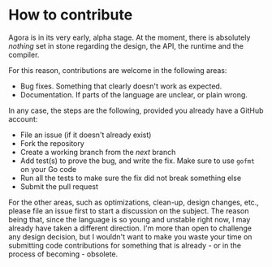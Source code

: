# How to contribute

Agora is in its very early, alpha stage. At the moment, there is absolutely *nothing* set in stone regarding the design, the API, the runtime and the compiler.

For this reason, contributions are welcome in the following areas:

* Bug fixes. Something that clearly doesn't work as expected. 
* Documentation. If parts of the language are unclear, or plain wrong.

In any case, the steps are the following, provided you already have a GitHub account:

* File an issue (if it doesn't already exist)
* Fork the repository
* Create a working branch from the *next* branch
* Add test(s) to prove the bug, and write the fix. Make sure to use `gofmt` on your Go code
* Run all the tests to make sure the fix did not break something else
* Submit the pull request

For the other areas, such as optimizations, clean-up, design changes, etc., please file an issue first to start a discussion on the subject. The reason being that, since the language is so young and unstable right now, I may already have taken a different direction. I'm more than open to challenge any design decision, but I wouldn't want to make you waste your time on submitting code contributions for something that is already - or in the process of becoming - obsolete.
